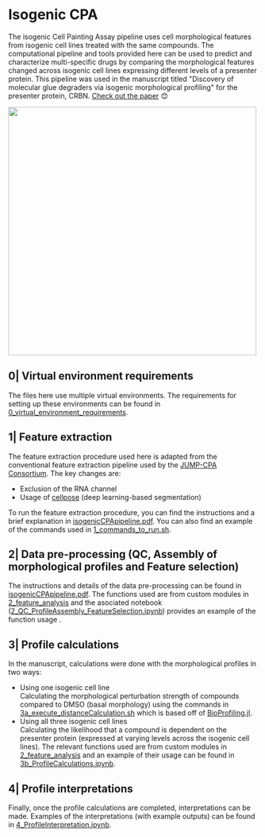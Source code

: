 # Isogenic CPA
The isogenic Cell Painting Assay pipeline uses cell morphological features from isogenic cell lines treated with the same compounds. The computational pipeline and tools provided here can be used to predict and characterize multi-specific drugs by comparing the morphological features changed across isogenic cell lines expressing different levels of a presenter protein. This pipeline was used in the manuscript titled "Discovery of molecular glue degraders via isogenic morphological profiling" for the presenter protein, CRBN. [Check out the paper](https://doi.org/10.1021/acschembio.3c00598) 😊

<img src="https://github.com/GWinterLab/IsogenicCPA/assets/91612461/15eaf164-3c57-478f-97b3-38b43e3c7a77" width="500">

## 0| Virtual environment requirements
The files here use multiple virtual environments. The requirements for setting up these environments can be found in [0_virtual_environment_requirements](https://github.com/GWinterLab/IsogenicCPA/tree/3f7198ac1248695ab301744906474c780cae933f/0_virtual_environments_required).

## 1| Feature extraction
The feature extraction procedure used here is adapted from the conventional feature extraction pipeline used by the [JUMP-CPA Consortium](https://github.com/broadinstitute/imaging-platform-pipelines/tree/master/JUMP_production). The key changes are:
  - Exclusion of the RNA channel
  - Usage of [cellpose](https://github.com/MouseLand/cellpose) (deep learning-based segmentation)

To run the feature extraction procedure, you can find the instructions and a brief explanation in [isogenicCPApipeline.pdf](https://github.com/GWinterLab/IsogenicCPA/blob/3f7198ac1248695ab301744906474c780cae933f/isogenicCPApipeline.pdf). You can also find an example of the commands used in [1_commands_to_run.sh](https://github.com/GWinterLab/IsogenicCPA/blob/3f7198ac1248695ab301744906474c780cae933f/1_commands_to_run.sh).

## 2| Data pre-processing (QC, Assembly of morphological profiles and Feature selection)
The instructions and details of the data pre-processing can be found in [isogenicCPApipeline.pdf](https://github.com/GWinterLab/IsogenicCPA/blob/3f7198ac1248695ab301744906474c780cae933f/isogenicCPApipeline.pdf). The functions used are from custom modules in [2_feature_analysis](https://github.com/GWinterLab/IsogenicCPA/tree/3f7198ac1248695ab301744906474c780cae933f/2_feature_analysis) and the asociated notebook ([2_QC_ProfileAssembly_FeatureSelection.ipynb](https://github.com/GWinterLab/IsogenicCPA/blob/3f7198ac1248695ab301744906474c780cae933f/2_QC_ProfileAssembly_FeatureSelection.ipynb)) provides an example of the function usage .

## 3| Profile calculations
In the manuscript, calculations were done with the morphological profiles in two ways:
 - Using one isogenic cell line
   <br>Calculating the morphological perturbation strength of compounds compared to DMSO (basal morphology) using the commands in [3a_execute_distanceCalculation.sh](https://github.com/GWinterLab/IsogenicCPA/blob/3f7198ac1248695ab301744906474c780cae933f/3a_execute_distanceCalculation.sh) which is based off of [BioProfiling.jl](https://github.com/menchelab/BioProfiling.jl).
 - Using all three isogenic cell lines
   <br>Calculating the likelihood that a compound is dependent on the presenter protein (expressed at varying levels across the isogenic cell lines). The relevant functions used are from custom modules in [2_feature_analysis](https://github.com/GWinterLab/IsogenicCPA/tree/3f7198ac1248695ab301744906474c780cae933f/2_feature_analysis) and an example of their usage can be found in [3b_ProfileCalculations.ipynb](https://github.com/GWinterLab/IsogenicCPA/blob/3f7198ac1248695ab301744906474c780cae933f/3b_ProfileCalculations.ipynb).

## 4| Profile interpretations
Finally, once the profile calculations are completed, interpretations can be made. Examples of the interpretations (with example outputs) can be found in [4_ProfileInterpretation.ipynb](https://github.com/GWinterLab/IsogenicCPA/blob/3f7198ac1248695ab301744906474c780cae933f/4_ProfileInterpretation.ipynb).
